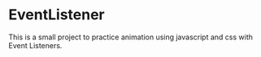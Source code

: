 # EventListener
This is a small project to practice animation using javascript and css with Event Listeners.
